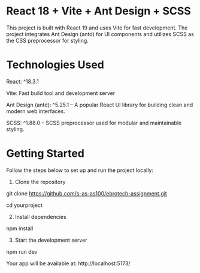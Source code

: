 # React 18 + Vite + Ant Design + SCSS

This project is built with React 19 and uses Vite for fast development. The project integrates Ant Design (antd) for UI components and utilizes SCSS as the CSS preprocessor for styling.

# Technologies Used

React: ^18.3.1

Vite: Fast build tool and development server

Ant Design (antd): ^5.25.1 – A popular React UI library for building clean and modern web interfaces.

SCSS: ^1.88.0 – SCSS preprocessor used for modular and maintainable styling.



#  Getting Started

Follow the steps below to set up and run the project locally:

1. Clone the repository

git clone https://github.com/s-as-as100/ebrotech-assignment.git

cd yourproject

2. Install dependencies

npm install

3. Start the development server

npm run dev

Your app will be available at: http://localhost:5173/





